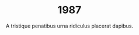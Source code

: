 ---
layout: post
title: 1987
published: true
timeline: false
teaserText: "Penatibus nec lorem montes adipiscing porttitor augue quis pulvinar velit et? Penatibus nec lorem montes adipiscing porttitor augue quis pulvinar velit et?"
subtitle: "A tristique penatibus urna ridiculus placerat dapibus."
video: "http://player.vimeo.com/video/63683408"
teaserImg: 1987-teaser.jpg
statistics:
- stat: 1011
  desc: Canadians diagnosed with AIDS.
  link: http://www.cdnaids.ca/canadianaidssocietymilestones
  type: webpage
- stat: 524
  desc: HIV/AIDS Deaths in Canada.
  link: http://www.phac-aspc.gc.ca/aids-sida/publication/survreport/2009/dec/9-eng.php
  type: webpage
- stat: 5 to 10
  desc: million estimated to be infected worldwide by the WHO.
  link: http://www.avert.org/aids-history87-92.htm
  type: webpage
global:
- item: AZT is approved by the United States Food and Drug Administration for use in the treatment of HIV/AIDS, but is virtually unavailable to everyone in Africa.
  link: http://www.fda.gov/ForConsumers/ByAudience/ForPatientAdvocates/HIVandAIDSActivities/ucm151074.htm
  type: webpage
- item: US immigration bans people with HIV/AIDS.
  link: http://www.amfar.org/thirty-years-of-hiv/aids-snapshots-of-an-epidemic/ 
  type: webpage
- item: '"And the Band Played" On published.'
  link: http://www.amfar.org/thirty-years-of-hiv/aids-snapshots-of-an-epidemic/
  type: webpage
- item: U.S. President Ronald Reagan for the first time publicly uses the word AIDS, five years after its discovery.
  link: https://www.youtube.com/watch?v=Sxz9M36LjYY
  type: video
- item: FDA labels condoms for the prevention of AIDS.
  link: http://www.pbs.org/now/classroom/timelineaids.pdf
  type: pdf
- item: AZT costs $10,000 per year, most expensive drug in history. 
  link: ww.amfar.org/thirty-years-of-hiv/aids-snapshots-of-an-epidemic/
  type: webpage
- item: Needle exchanges are first piloted in the UK.
  link: http://news.bbc.co.uk/1/hi/health/5033810.stm
  type: webpage
national:
- item: AZT approved in Canada.
  link: http://www.actoronto.org/home.nsf/pages/acttimeline
  type: webpage
- item: The Toronto People with AIDS Foundation (TPWAF) is formed.
  link: http://www.actoronto.org/home.nsf/pages/acttimeline
  type: webpage
year:
- item: The Simpsons cartoon first appears as a series of shorts on The Tracey Ullman Show. ** Um... this link doesn't seem legit. - Joel
  link: http://watch-simpsons-online.blogspot.com/2013/01/watch-simpsons-online-watch-simpsons.html 
  type: video
- item: 'Canada introduces a one dollar coin, nicknamed the "Loonie"'
  link: http://www.cbc.ca/archives/categories/economy-business/banks/banks-general/introducing-the-loonie.html
  type: webpage 
local:
- item: Kevin Brown becomes first legal recipient of AZT in Canada.
  link: http://www.positivelivingbc.org/location/british-columbia/vancouver
  type: webpage 
- item: First AIDS Candlelight Memorial in Vancouver.
  link: http://www.projectremember.ca/TimeLine.aspx
  type: webpage
- item: AIDS Vancouver's first ED, Bob Tivey is fired. ** ADD NEWS ARTICLE.
  link: 
  type: image
- item: The provinicial gov't intro Bill 34, legistlation that called for quarantining. Pop up news article. Quarentine Plan for AIDS.  
---